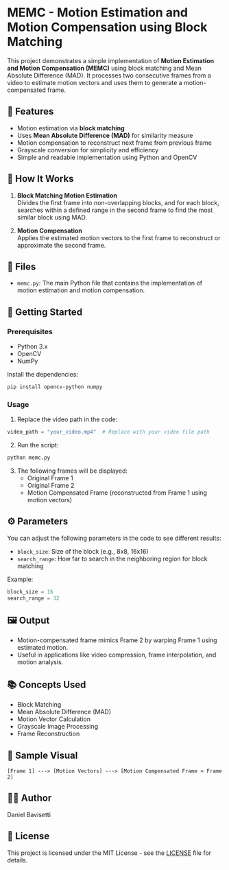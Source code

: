 # MEMC - Motion Estimation and Motion Compensation using Block Matching

This project demonstrates a simple implementation of **Motion Estimation and Motion Compensation (MEMC)** using block matching and Mean Absolute Difference (MAD). It processes two consecutive frames from a video to estimate motion vectors and uses them to generate a motion-compensated frame.

## 📌 Features

- Motion estimation via **block matching**
- Uses **Mean Absolute Difference (MAD)** for similarity measure
- Motion compensation to reconstruct next frame from previous frame
- Grayscale conversion for simplicity and efficiency
- Simple and readable implementation using Python and OpenCV

## 🧠 How It Works

1. **Block Matching Motion Estimation**  
   Divides the first frame into non-overlapping blocks, and for each block, searches within a defined range in the second frame to find the most similar block using MAD.

2. **Motion Compensation**  
   Applies the estimated motion vectors to the first frame to reconstruct or approximate the second frame.

## 📁 Files

- `memc.py`: The main Python file that contains the implementation of motion estimation and motion compensation.

## 🚀 Getting Started

### Prerequisites

- Python 3.x
- OpenCV
- NumPy

Install the dependencies:

```bash
pip install opencv-python numpy
```

### Usage

1. Replace the video path in the code:

```python
video_path = "your_video.mp4"  # Replace with your video file path
```

2. Run the script:

```bash
python memc.py
```

3. The following frames will be displayed:
   - Original Frame 1
   - Original Frame 2
   - Motion Compensated Frame (reconstructed from Frame 1 using motion vectors)

## ⚙️ Parameters

You can adjust the following parameters in the code to see different results:

- `block_size`: Size of the block (e.g., 8x8, 16x16)
- `search_range`: How far to search in the neighboring region for block matching

Example:

```python
block_size = 16
search_range = 32
```

## 🖼️ Output

- Motion-compensated frame mimics Frame 2 by warping Frame 1 using estimated motion.
- Useful in applications like video compression, frame interpolation, and motion analysis.

## 📚 Concepts Used

- Block Matching
- Mean Absolute Difference (MAD)
- Motion Vector Calculation
- Grayscale Image Processing
- Frame Reconstruction

## 📌 Sample Visual

```
[Frame 1] ---> [Motion Vectors] ---> [Motion Compensated Frame ≈ Frame 2]
```

## 🧑‍💻 Author

Daniel Bavisetti

## 📝 License

This project is licensed under the MIT License - see the [LICENSE](LICENSE) file for details.

